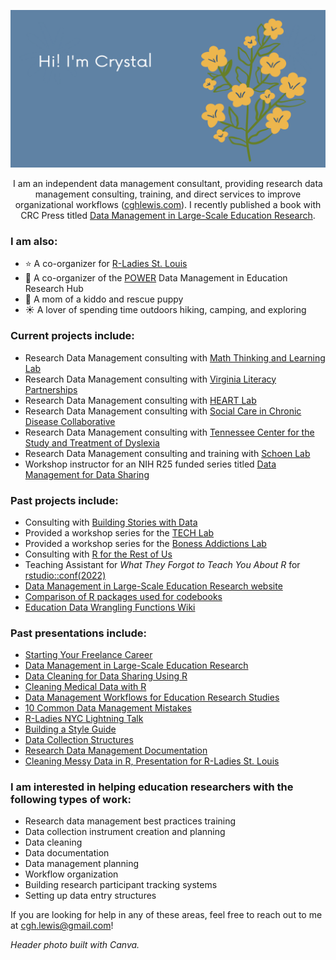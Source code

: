 <img src='header.png' alt="banner"></img>

<p align="center">
I am an independent data management consultant, providing research data management consulting, training, and direct services to improve organizational workflows (<a href="cghlewis.com">cghlewis.com</a>). I recently published a book with CRC Press titled <a href= "https://datamgmtinedresearch.com/">Data Management in Large-Scale Education Research</a>.
</p>

### I am also:
- ⭐ A co-organizer for [R-Ladies St. Louis](https://www.meetup.com/rladies-st-louis/)  
- 🌟 A co-organizer of the [POWER](https://osf.io/ap3tk/) Data Management in Education Research Hub
- 💛 A mom of a kiddo and rescue puppy
- ☀️ A lover of spending time outdoors hiking, camping, and exploring

### Current projects include:
- Research Data Management consulting with [Math Thinking and Learning Lab](http://www.mtllabfsu.com/)
- Research Data Management consulting with [Virginia Literacy Partnerships](https://literacy.virginia.edu/)
- Research Data Management consulting with [HEART Lab](https://heartlab.psych.utah.edu/)
- Research Data Management consulting with [Social Care in Chronic Disease Collaborative](https://www.sccdcollaborative.org/new-about-page)
- Research Data Management consulting with [Tennessee Center for the Study and Treatment of Dyslexia](https://dyslexia.mtsu.edu/)
- Research Data Management consulting and training with [Schoen Lab](https://www.schoenresearch.com/)
- Workshop instructor for an NIH R25 funded series titled [Data Management for Data Sharing](https://reporter.nih.gov/search/uObjqYwJ_EuWnUrlOOX0CA/project-details/10829613)
   
### Past projects include:
- Consulting with [Building Stories with Data](https://www.cararthompson.com/)
- Provided a workshop series for the [TECH Lab](https://www.cresp.udel.edu/affiliated-labs/teacher-emotions-characteristics-health-lab/)
- Provided a workshop series for the [Boness Addictions Lab](https://bonessaddictionslab.wordpress.com/about/)
- Consulting with [R for the Rest of Us](https://rfortherestofus.com/about/)  
- Teaching Assistant for *What They Forgot to Teach You About R* for [rstudio::conf(2022)](https://www.rstudio.com/conference/)
- [Data Management in Large-Scale Education Research website](https://cghlewis.github.io/mpsi-data-training/)
- [Comparison of R packages used for codebooks](https://github.com/Cghlewis/codebook-pkg-comparison)
- [Education Data Wrangling Functions Wiki](https://github.com/Cghlewis/data-wrangling-functions/wiki)

### Past presentations include:
- [Starting Your Freelance Career](https://cghlewis.com/talk/eds_freelance/)
- [Data Management in Large-Scale Education Research](https://docs.google.com/presentation/d/12kQEpabBKc0vv7jh9nlOLzh5CeJ9LPZ0TdHxu1rVFNI)
- [Data Cleaning for Data Sharing Using R](https://cghlewis.github.io/ncme-data-cleaning-workshop/)
- [Cleaning Medical Data with R](https://shannonpileggi.github.io/rmedicine-data-cleaning-2023/)
- [Data Management Workflows for Education Research Studies](https://docs.google.com/presentation/d/1OYi3E0C3DoB3aBPDErJZiUh9WL1kUgWbvoNtXWe47qM)
- [10 Common Data Management Mistakes](https://docs.google.com/presentation/d/1pzOmdbwQzGcDDpyFvYgkqbxm-BbEM-RBqI3pE9iJq-c)
- [R-Ladies NYC Lightning Talk](https://cghlewis.github.io/rladies-nyc-codebook-comparison/)
- [Building a Style Guide](https://cghlewis.github.io/mpsi-training3/#1)
- [Data Collection Structures](https://cghlewis.github.io/mpsi-training2/#1)
- [Research Data Management Documentation](https://cghlewis.github.io/mpsi-training1/)
- [Cleaning Messy Data in R, Presentation for R-Ladies St. Louis](https://github.com/Cghlewis/R-Ladies-STL-Cleaning-Data-R)

### I am interested in helping education researchers with the following types of work:

- Research data management best practices training
- Data collection instrument creation and planning
- Data cleaning
- Data documentation
- Data management planning
- Workflow organization
- Building research participant tracking systems
- Setting up data entry structures

If you are looking for help in any of these areas, feel free to reach out to me at cgh.lewis@gmail.com!

*Header photo built with Canva.*
